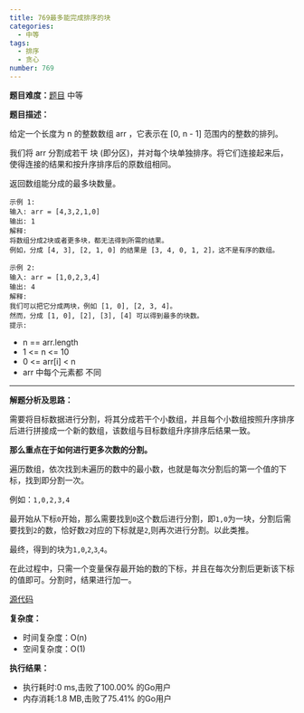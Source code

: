 ```yaml
---
title: 769最多能完成排序的块
categories:
  - 中等
tags:
  - 排序
  - 贪心
number: 769
---
```


**题目难度：**[题目](https://leetcode.cn/problems/max-chunks-to-make-sorted/) 中等

**题目描述：**

给定一个长度为 n 的整数数组 arr ，它表示在 [0, n - 1] 范围内的整数的排列。

我们将 arr 分割成若干 块 (即分区)，并对每个块单独排序。将它们连接起来后，使得连接的结果和按升序排序后的原数组相同。

返回数组能分成的最多块数量。


```
示例 1:
输入: arr = [4,3,2,1,0]
输出: 1
解释:
将数组分成2块或者更多块，都无法得到所需的结果。
例如，分成 [4, 3], [2, 1, 0] 的结果是 [3, 4, 0, 1, 2]，这不是有序的数组。
```

```
示例 2:
输入: arr = [1,0,2,3,4]
输出: 4
解释:
我们可以把它分成两块，例如 [1, 0], [2, 3, 4]。
然而，分成 [1, 0], [2], [3], [4] 可以得到最多的块数。
提示:
```

- n == arr.length
- 1 <= n <= 10
- 0 <= arr[i] < n
- arr 中每个元素都 不同

---
**解题分析及思路：**

需要将目标数据进行分割，将其分成若干个小数组，并且每个小数组按照升序排序后进行拼接成一个新的数组，该数组与目标数组升序排序后结果一致。

**那么重点在于如何进行更多次数的分割。**

遍历数组，依次找到未遍历的数中的最小数，也就是每次分割后的第一个值的下标，找到即分割一次。

例如：`1,0,2,3,4`

最开始从下标`0`开始，那么需要找到`0`这个数后进行分割，即`1,0`为一块，分割后需要找到`2`的数，恰好数`2`对应的下标就是`2`,则再次进行分割。以此类推。

最终，得到的块为`1,0`,`2`,`3`,`4`。

在此过程中，只需一个变量保存最开始的数的下标，并且在每次分割后更新该下标的值即可。分割时，结果进行加一。


[源代码](https://github.com/lomtom/algorithm-go/blob/main/leetcode/769最多能完成排序的块_test.go)

**复杂度：**
- 时间复杂度：O(n)
- 空间复杂度：O(1)

**执行结果：**
- 执行耗时:0 ms,击败了100.00% 的Go用户
- 内存消耗:1.8 MB,击败了75.41% 的Go用户
